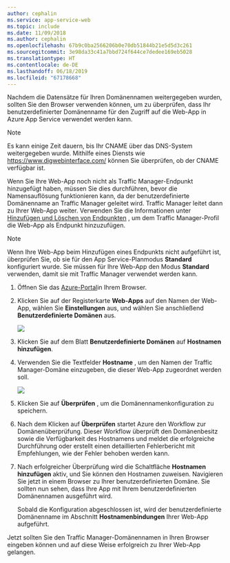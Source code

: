 ```yaml
---
author: cephalin
ms.service: app-service-web
ms.topic: include
ms.date: 11/09/2018
ms.author: cephalin
ms.openlocfilehash: 67b9c0ba2566206b0e70db51844b21e5d5d3c261
ms.sourcegitcommit: 3e98da33c41a7bbd724f644ce7dedee169eb5028
ms.translationtype: HT
ms.contentlocale: de-DE
ms.lasthandoff: 06/18/2019
ms.locfileid: "67178668"
---
```

Nachdem die Datensätze für Ihren Domänennamen weitergegeben wurden, sollten Sie den Browser verwenden können, um zu überprüfen, dass Ihr benutzerdefinierter Domänenname für den Zugriff auf die Web-App in Azure App Service verwendet werden kann.

> [!NOTE]
> Es kann einige Zeit dauern, bis Ihr CNAME über das DNS-System weitergegeben wurde. Mithilfe eines Diensts wie <a href="https://www.digwebinterface.com/">https://www.digwebinterface.com/</a> können Sie überprüfen, ob der CNAME verfügbar ist.
> 
> 

Wenn Sie Ihre Web-App noch nicht als Traffic Manager-Endpunkt hinzugefügt haben, müssen Sie dies durchführen, bevor die Namensauflösung funktionieren kann, da der benutzerdefinierte Domänenname an Traffic Manager geleitet wird. Traffic Manager leitet dann zu Ihrer Web-App weiter. Verwenden Sie die Informationen unter [Hinzufügen und Löschen von Endpunkten](../articles/traffic-manager/traffic-manager-endpoints.md) , um dem Traffic Manager-Profil die Web-App als Endpunkt hinzuzufügen.

> [!NOTE]
> Wenn Ihre Web-App beim Hinzufügen eines Endpunkts nicht aufgeführt ist, überprüfen Sie, ob sie für den App Service-Planmodus **Standard** konfiguriert wurde. Sie müssen für Ihre Web-App den Modus **Standard** verwenden, damit sie mit Traffic Manager verwendet werden kann.
> 
> 

1. Öffnen Sie das [Azure-Portal](https://portal.azure.com)in Ihrem Browser.
2. Klicken Sie auf der Registerkarte **Web-Apps** auf den Namen der Web-App, wählen Sie **Einstellungen** aus, und wählen Sie anschließend **Benutzerdefinierte Domänen** aus.
   
    ![](./media/custom-dns-web-site/dncmntask-cname-6.png)
3. Klicken Sie auf dem Blatt **Benutzerdefinierte Domänen** auf **Hostnamen hinzufügen**.
4. Verwenden Sie die Textfelder **Hostname** , um den Namen der Traffic Manager-Domäne einzugeben, die dieser Web-App zugeordnet werden soll.
   
    ![](./media/custom-dns-web-site/dncmntask-cname-8.png)
5. Klicken Sie auf **Überprüfen** , um die Domänennamenkonfiguration zu speichern.
6. Nach dem Klicken auf **Überprüfen** startet Azure den Workflow zur Domänenüberprüfung. Dieser Workflow überprüft den Domänenbesitz sowie die Verfügbarkeit des Hostnamens und meldet die erfolgreiche Durchführung oder erstellt einen detaillierten Fehlerbericht mit Empfehlungen, wie der Fehler behoben werden kann.    
7. Nach erfolgreicher Überprüfung wird die Schaltfläche **Hostnamen hinzufügen** aktiv, und Sie können den Hostnamen zuweisen. Navigieren Sie jetzt in einem Browser zu Ihrer benutzerdefinierten Domäne. Sie sollten nun sehen, dass Ihre App mit Ihrem benutzerdefinierten Domänennamen ausgeführt wird. 
   
   Sobald die Konfiguration abgeschlossen ist, wird der benutzerdefinierte Domänenname im Abschnitt **Hostnamenbindungen** Ihrer Web-App aufgeführt.

Jetzt sollten Sie den Traffic Manager-Domänennamen in Ihren Browser eingeben können und auf diese Weise erfolgreich zu Ihrer Web-App gelangen.


